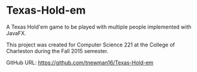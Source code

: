 # Texas-Hold-em

A Texas Hold'em game to be played with multiple people implemented with JavaFX.

This project was created for Computer Science 221 at the College of Charleston
during the Fall 2015 semester.

GitHub URL: https://github.com/tnewman16/Texas-Hold-em

